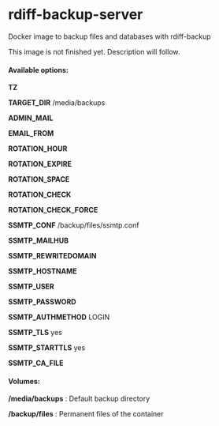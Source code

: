 # rdiff-backup-server

Docker image to backup files and databases with rdiff-backup

This image is not finished yet. Description will follow.

#### Available options: 

**TZ**

**TARGET_DIR** /media/backups

**ADMIN_MAIL**

**EMAIL_FROM**

**ROTATION_HOUR**

**ROTATION_EXPIRE**

**ROTATION_SPACE**

**ROTATION_CHECK**

**ROTATION_CHECK_FORCE**

**SSMTP_CONF** /backup/files/ssmtp.conf

**SSMTP_MAILHUB**

**SSMTP_REWRITEDOMAIN**

**SSMTP_HOSTNAME**

**SSMTP_USER**

**SSMTP_PASSWORD**

**SSMTP_AUTHMETHOD** LOGIN

**SSMTP_TLS** yes

**SSMTP_STARTTLS** yes

**SSMTP_CA_FILE**

#### Volumes:

**/media/backups** : Default backup directory

**/backup/files** : Permanent files of the container